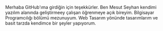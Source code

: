 Merhaba GitHub'ıma girdiğin için teşekkürler.
Ben Mesut Seyhan kendimi yazılım alanında geliştirmeey çalışan öğrenmeye açık bireyim.
Bilgisayar Programcılığı bölümü mezunuyum.
Web Tasarım yönünde tasarımlarım ve basit tarzda kendimce bir şeyler yapıyorum.
